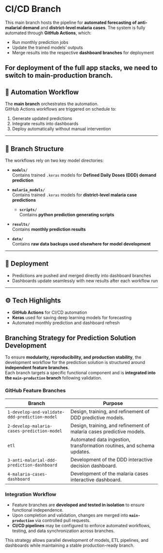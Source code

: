# CI/CD Branch 

This main branch hosts the pipeline for **automated forecasting of anti-malarial demand** and **district-level malaria cases**. The system is fully automated through **GitHub Actions**, which:  
- Run monthly prediction jobs  
- Update the trained models’ outputs  
- Merge results into the respective **dashboard branches** for deployment  

For deployment of the full app stacks, we need to switch to main-production branch.
---

## 🔄 Automation Workflow  

The **main branch** orchestrates the automation.  
GitHub Actions workflows are triggered on schedule to:  
1. Generate updated predictions  
2. Integrate results into dashboards  
3. Deploy automatically without manual intervention  

---

## 📂 Branch Structure  

The workflows rely on two key model directories:  

- **`models/`**  
  Contains trained `.keras` models for **Defined Daily Doses (DDD) demand prediction**  

- **`malaria_models/`**  
  Contains trained `.keras` models for **district-level malaria case predictions**
  - **`scripts/`**  
  Contains **python prediction generating scripts**  
 - **`results/`**  
  Contains **monthly prediction results**
 - **`data/`**  
  Contains **raw data backups used elsewhere for model development**  
---

## 🚀 Deployment  

- Predictions are pushed and merged directly into dashboard branches  
- Dashboards update seamlessly with new results after each workflow run  

---

## ⚙️ Tech Highlights  

- **GitHub Actions** for CI/CD automation  
- **Keras** used for saving deep learning models for forecasting  
- Automated monthly prediction and dashboard refresh

 ## Branching Strategy for Prediction Solution Development

To ensure **modularity, reproducibility, and production stability**, the development workflow for the prediction solution is structured around **independent feature branches**.  
Each branch targets a specific functional component and is **integrated into the `main-production` branch** following validation.

### GitHub Feature Branches

| Branch | Purpose |
|--------|---------|
| `1-develop-and-validate-ddd-prediction-model` | Design, training, and refinement of DDD predictive models. |
| `2-develop-malaria-cases-prediction-model` | Design, training, and refinement of malaria cases predictive models. |
| `etl` | Automated data ingestion, transformation routines, and schema updates. |
| `3-anti-malarial-ddd-prediction-dashboard` | Development of the DDD interactive decision dashboard. |
| `4-malaria-cases-dashboard` | Development of the malaria cases interactive dashboard. |

### Integration Workflow

- Feature branches are **developed and tested in isolation** to ensure functional independence.  
- Upon completion and validation, changes are merged into **`main-production`** via controlled pull requests.  
- **CI/CD pipelines** may be configured to enforce automated workflows, testing, and data synchronization across branches.  

This strategy allows parallel development of models, ETL pipelines, and dashboards while maintaining a stable production-ready branch.
